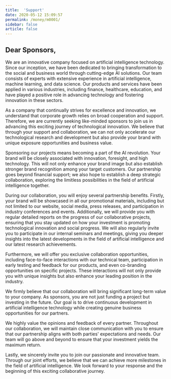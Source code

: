 ```yaml
---
title:  'Support'
date: 2020-05-12 15:09:57
permalink: /money/m0001/
sidebar: false
article: false
---
```

## Dear Sponsors,

We are an innovative company focused on artificial intelligence technology. Since our inception, we have been dedicated to bringing transformation to the social and business world through cutting-edge AI solutions. Our team consists of experts with extensive experience in artificial intelligence, machine learning, and data science. Our products and services have been applied in various industries, including finance, healthcare, education, and have played a positive role in advancing technology and fostering innovation in these sectors.

As a company that continually strives for excellence and innovation, we understand that corporate growth relies on broad cooperation and support. Therefore, we are currently seeking like-minded sponsors to join us in advancing this exciting journey of technological innovation. We believe that through your support and collaboration, we can not only accelerate our technological research and development but also provide your brand with unique exposure opportunities and business value.

Sponsoring our projects means becoming a part of the AI revolution. Your brand will be closely associated with innovation, foresight, and high technology. This will not only enhance your brand image but also establish stronger brand recognition among your target customers. Our partnership goes beyond financial support; we also hope to establish a deep strategic collaboration, exploring the limitless possibilities in the field of artificial intelligence together.

During our collaboration, you will enjoy several partnership benefits. Firstly, your brand will be showcased in all our promotional materials, including but not limited to our website, social media, press releases, and participation in industry conferences and events. Additionally, we will provide you with regular detailed reports on the progress of our collaborative projects, ensuring that you stay updated on how your investment is promoting technological innovation and social progress. We will also regularly invite you to participate in our internal seminars and meetings, giving you deeper insights into the latest developments in the field of artificial intelligence and our latest research achievements.

Furthermore, we will offer you exclusive collaboration opportunities, including face-to-face interactions with our technical team, participation in early testing and feedback for our products, and even co-branding opportunities on specific projects. These interactions will not only provide you with unique insights but also enhance your leading position in the industry.

We firmly believe that our collaboration will bring significant long-term value to your company. As sponsors, you are not just funding a project but investing in the future. Our goal is to drive continuous development in artificial intelligence technology while creating genuine business opportunities for our partners.

We highly value the opinions and feedback of every partner. Throughout our collaboration, we will maintain close communication with you to ensure that our partnership aligns with both parties' expectations and needs. Our team will go above and beyond to ensure that your investment yields the maximum return.

Lastly, we sincerely invite you to join our passionate and innovative team. Through our joint efforts, we believe that we can achieve more milestones in the field of artificial intelligence. We look forward to your response and the beginning of this exciting collaborative journey.